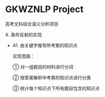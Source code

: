 # GKWZNLP Project

高考文科综合语义分析项目

A. 条件反射的实现

*   A1. 由关键字推导所考察的知识点

    实现思路：
    
    ① 对一组题目的材料进行分词
    
    ② 按答案解析中考察的知识点进行分类
    
    ③ 统计每个知识点下所有题目包含的知识点
        
